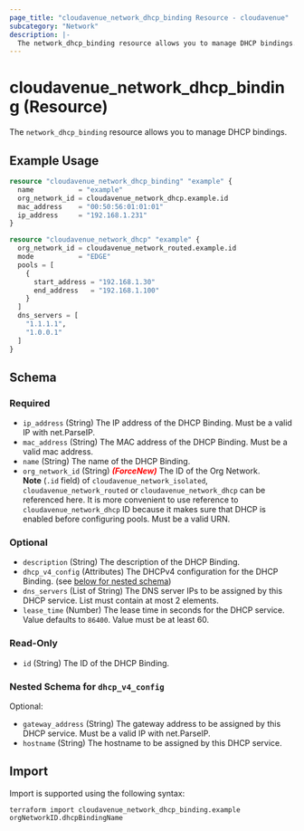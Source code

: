 ```yaml
---
page_title: "cloudavenue_network_dhcp_binding Resource - cloudavenue"
subcategory: "Network"
description: |-
  The network_dhcp_binding resource allows you to manage DHCP bindings.
---
```


# cloudavenue_network_dhcp_binding (Resource)

The `network_dhcp_binding` resource allows you to manage DHCP bindings.

## Example Usage

```terraform
resource "cloudavenue_network_dhcp_binding" "example" {
  name           = "example"
  org_network_id = cloudavenue_network_dhcp.example.id
  mac_address    = "00:50:56:01:01:01"
  ip_address     = "192.168.1.231"
}

resource "cloudavenue_network_dhcp" "example" {
  org_network_id = cloudavenue_network_routed.example.id
  mode           = "EDGE"
  pools = [
    {
      start_address = "192.168.1.30"
      end_address   = "192.168.1.100"
    }
  ]
  dns_servers = [
    "1.1.1.1",
    "1.0.0.1"
  ]
}
```

<!-- schema generated by tfplugindocs -->
## Schema

### Required

- `ip_address` (String) The IP address of the DHCP Binding. Must be a valid IP with net.ParseIP.
- `mac_address` (String) The MAC address of the DHCP Binding. Must be a valid mac address.
- `name` (String) The name of the DHCP Binding.
- `org_network_id` (String) <i style="color:red;font-weight: bold">(ForceNew)</i> The ID of the Org Network.<br/>**Note** (`.id` field) of `cloudavenue_network_isolated`, `cloudavenue_network_routed` or `cloudavenue_network_dhcp` can be referenced here. It is more convenient to use reference to `cloudavenue_network_dhcp` ID because it makes sure that DHCP is enabled before configuring pools. Must be a valid URN.

### Optional

- `description` (String) The description of the DHCP Binding.
- `dhcp_v4_config` (Attributes) The DHCPv4 configuration for the DHCP Binding. (see [below for nested schema](#nestedatt--dhcp_v4_config))
- `dns_servers` (List of String) The DNS server IPs to be assigned by this DHCP service. List must contain at most 2 elements.
- `lease_time` (Number) The lease time in seconds for the DHCP service. Value defaults to `86400`. Value must be at least 60.

### Read-Only

- `id` (String) The ID of the DHCP Binding.

<a id="nestedatt--dhcp_v4_config"></a>
### Nested Schema for `dhcp_v4_config`

Optional:

- `gateway_address` (String) The gateway address to be assigned by this DHCP service. Must be a valid IP with net.ParseIP.
- `hostname` (String) The hostname to be assigned by this DHCP service.

## Import

Import is supported using the following syntax:
```shell
terraform import cloudavenue_network_dhcp_binding.example orgNetworkID.dhcpBindingName
```
